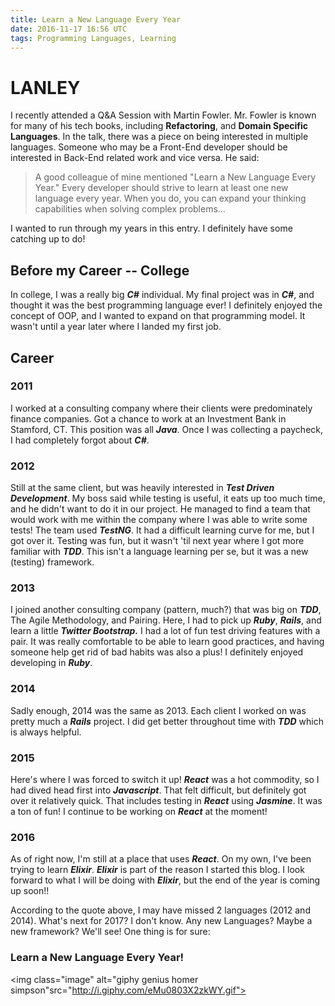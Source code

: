```yaml
---
title: Learn a New Language Every Year
date: 2016-11-17 16:56 UTC
tags: Programming Languages, Learning
---
```


# LANLEY

I recently attended a Q&A Session with Martin Fowler. Mr. Fowler is known for many of his tech books, including **Refactoring**, and **Domain Specific Languages**. In the talk, there was a piece on being interested in multiple languages. Someone who may be a Front-End developer should be interested in Back-End related work and vice versa. He said:

> A good colleague of mine mentioned "Learn a New Language Every Year." Every developer should strive to learn at least one new language every year. When you do, you can expand your thinking capabilities when solving complex problems...

I wanted to run through my years in this entry. I definitely have some catching up to do!

## Before my Career -- College

In college, I was a really big ___C#___ individual. My final project was in ___C#___, and thought it was the best programming language ever! I definitely enjoyed the concept of OOP, and I wanted to expand on that programming model. It wasn't until a year later where I landed my first job.

## Career

### 2011
I worked at a consulting company where their clients were predominately finance companies. Got a chance to work at an Investment Bank in Stamford, CT. This position was all ___Java___. Once I was collecting a paycheck, I had completely forgot about ___C#___.

### 2012
Still at the same client, but was heavily interested in ___Test Driven Development___. My boss said while testing is useful, it eats up too much time, and he didn't want to do it in our project. He managed to find a team that would work with me within the company where I was able to write some tests! The team used ___TestNG___. It had a difficult learning curve for me, but I got over it. Testing was fun, but it wasn't 'til next year where I got more familiar with ___TDD___. This isn't a language learning per se, but it was a new (testing) framework.

### 2013
I joined another consulting company (pattern, much?) that was big on ___TDD___, The Agile Methodology, and Pairing. Here, I had to pick up ___Ruby___, ___Rails___, and learn a little ___Twitter Bootstrap.___ I had a lot of fun test driving features with a pair. It was really comfortable to be able to learn good practices, and having someone help get rid of bad habits was also a plus! I definitely enjoyed developing in ___Ruby___.

### 2014
Sadly enough, 2014 was the same as 2013. Each client I worked on was pretty much a ___Rails___ project. I did get better throughout time with ___TDD___ which is always helpful.

### 2015
Here's where I was forced to switch it up! ___React___ was a hot commodity, so I had dived head first into ___Javascript___. That felt difficult, but definitely got over it relatively quick. That includes testing in ___React___ using ___Jasmine___. It was a ton of fun! I continue to be working on ___React___ at the moment!

### 2016
As of right now, I'm still at a place that uses ___React___. On my own, I've been trying to learn ___Elixir___. ___Elixir___ is part of the reason I started this blog. I look forward to what I will be doing with ___Elixir___, but the end of the year is coming up soon!!

According to the quote above, I may have missed 2 languages (2012 and 2014). What's next for 2017? I don't know. Any new Languages? Maybe a new framework? We'll see! One thing is for sure:

### Learn a New Language Every Year!

<img class="image" alt="giphy genius homer simpson"src="http://i.giphy.com/eMu0803X2zkWY.gif">